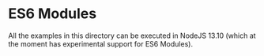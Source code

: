 
# ES6 Modules

All the examples in this directory can be executed in NodeJS 13.10 (which at the
moment has experimental support for ES6 Modules).